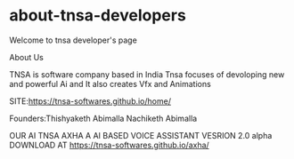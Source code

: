 # about-tnsa-developers
Welcome to tnsa developer's page 


About Us 



TNSA is software company based in India 
Tnsa focuses of devoloping new and powerful Ai and It also creates  Vfx and Animations

SITE:https://tnsa-softwares.github.io/home/

Founders:Thishyaketh Abimalla
         Nachiketh Abimalla 
         
         
OUR AI 
TNSA AXHA 
A AI BASED VOICE ASSISTANT VESRION 2.0 alpha
DOWNLOAD AT 
https://tnsa-softwares.github.io/axha/
